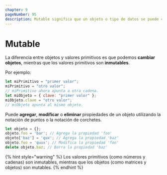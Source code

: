 ```yaml
---
chapter: 9
pageNumber: 95
description: Mutable significa que un objeto o tipo de datos se puede cambiar después de su creación, mientras que "inmutable" significa que no se puede cambiar. Los objetos mutables permiten modificar su estado interno, mientras que los objetos inmutables devuelven nuevas instancias con cambios, dejando el original sin cambios.
---
```

# Mutable

La diferencia entre objetos y valores primitivos es que podemos **cambiar objetos**, mientras que los valores primitivos son **inmutables**.

Por ejemplo:

```javascript
let miPrimitivo = "primer valor";
miPrimitivo = "otro valor";
// miPrimitivo ahora apunta a otra cadena.
let miObjeto = { clave: "primer valor" };
miObjeto.clave = "otro valor";
// miObjeto apunta al mismo objeto.
```

Puede **agregar**, **modificar** o **eliminar** propiedades de un objeto utilizando la notación de puntos o la notación de corchetes.

```javascript
let objeto = {};
objeto.foo = 'bar'; // Agrega la propiedad 'foo'
objeto['baz'] = 'qux'; // Agrega la propiedad 'baz'
objeto.foo = 'quux'; // Modifica la propiedad 'foo'
delete objeto.baz; // Borra la propiedad 'baz'
```

{% hint style="warning" %}
Los valores primitivos (como números y cadenas) son inmutables, mientras que los objetos (como matrices y objetos) son mutables.
{% endhint %}
